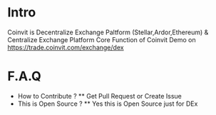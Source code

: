 # Intro
Coinvit is Decentralize Exchange Paltform (Stellar,Ardor,Ethereum) & Centralize Exchange Platform 
Core Function of Coinvit Demo on https://trade.coinvit.com/exchange/dex
# F.A.Q
* How to Contribute ? 
** Get Pull Request or Create Issue
* This is Open Source ? 
** Yes this is Open Source just for DEx
